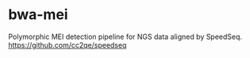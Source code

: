 # bwa-mei
Polymorphic MEI detection pipeline for NGS data aligned by SpeedSeq.
https://github.com/cc2qe/speedseq

